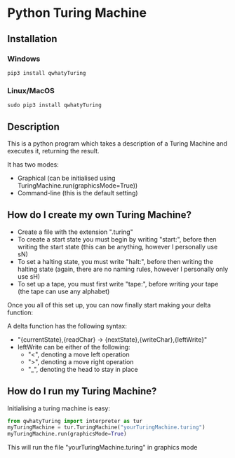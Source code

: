 # Python Turing Machine

## Installation

### Windows
```
pip3 install qwhatyTuring
```

### Linux/MacOS
```
sudo pip3 install qwhatyTuring
```

## Description

This is a python program which takes a description of a Turing Machine and executes it, returning the result.

It has two modes:
 - Graphical (can be initialised using TuringMachine.run(graphicsMode=True))
 - Command-line (this is the default setting)

## How do I create my own Turing Machine?

 - Create a file with the extension ".turing"
 - To create a start state you must begin by writing "start:", before then writing the start state (this can be anything, however I personally use sN)
 - To set a halting state, you must write "halt:", before then writing the halting state (again, there are no naming rules, however I personally only use sH)
 - To set up a tape, you must first write "tape:", before writing your tape (the tape can use any alphabet)

Once you all of this set up, you can now finally start making your delta function:

A delta function has the following syntax:

 - "{currentState},{readChar} -> {nextState},{writeChar},{leftWrite}"
 - leftWrite can be either of the following:
    - "<", denoting a move left operation
    - ">", denoting a move right operation
    - "_", denoting the head to stay in place

## How do I run my Turing Machine?

Initialising a turing machine is easy:

```python
from qwhatyTuring import interpreter as tur
myTuringMachine = tur.TuringMachine("yourTuringMachine.turing")
myTuringMachine.run(graphicsMode=True)
```

This will run the file "yourTuringMachine.turing" in graphics mode